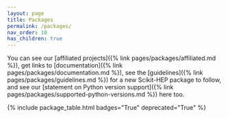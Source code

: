 ```yaml
---
layout: page
title: Packages
permalink: /packages/
nav_order: 10
has_children: true
---
```


You can see our
[affiliated projects]({% link pages/packages/affiliated.md %}),
get links to [documentation]({% link pages/packages/documentation.md %}),
see the [guidelines]({% link pages/packages/guidelines.md %}) for a new Scikit-HEP
package to follow, and see our
[statement on Python version support]({% link pages/packages/supported-python-versions.md %}) here too.

{% include package_table.html badges="True" deprecated="True" %}
